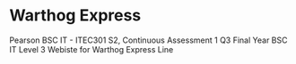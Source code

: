 # Warthog Express
Pearson BSC IT - ITEC301 S2, Continuous Assessment 1 Q3
Final Year BSC IT Level 3
Webiste for Warthog Express Line
